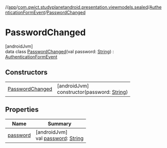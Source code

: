 //[app](../../../../index.md)/[com.qwict.studyplanetandroid.presentation.viewmodels.sealed](../../index.md)/[AuthenticationFormEvent](../index.md)/[PasswordChanged](index.md)

# PasswordChanged

[androidJvm]\
data class [PasswordChanged](index.md)(val password: [String](https://kotlinlang.org/api/latest/jvm/stdlib/kotlin/-string/index.html)) : [AuthenticationFormEvent](../index.md)

## Constructors

| | |
|---|---|
| [PasswordChanged](-password-changed.md) | [androidJvm]<br>constructor(password: [String](https://kotlinlang.org/api/latest/jvm/stdlib/kotlin/-string/index.html)) |

## Properties

| Name | Summary |
|---|---|
| [password](password.md) | [androidJvm]<br>val [password](password.md): [String](https://kotlinlang.org/api/latest/jvm/stdlib/kotlin/-string/index.html) |
